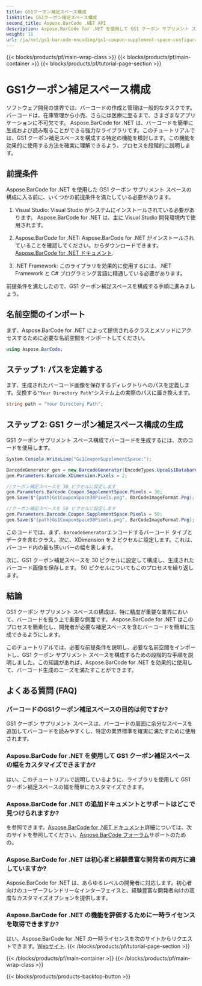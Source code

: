```yaml
---
title: GS1クーポン補足スペース構成
linktitle: GS1クーポン補足スペース構成
second_title: Aspose.BarCode .NET API
description: Aspose.BarCode for .NET を使用して GS1 クーポン サプリメント スペースを構成する方法を学びます。この機能をマスターするには、ステップバイステップのガイドに従ってください。
weight: 11
url: /ja/net/gs1-barcode-encoding/gs1-coupon-supplement-space-configuration/
---
```


{{< blocks/products/pf/main-wrap-class >}}
{{< blocks/products/pf/main-container >}}
{{< blocks/products/pf/tutorial-page-section >}}

# GS1クーポン補足スペース構成


ソフトウェア開発の世界では、バーコードの作成と管理は一般的なタスクです。バーコードは、在庫管理から小売、さらには医療に至るまで、さまざまなアプリケーションに不可欠です。 Aspose.BarCode for .NET は、バーコードを簡単に生成および読み取ることができる強力なライブラリです。このチュートリアルでは、GS1 クーポン補足スペースを構成する特定の機能を検討します。この機能を効果的に使用する方法を確実に理解できるよう、プロセスを段階的に説明します。

## 前提条件

Aspose.BarCode for .NET を使用した GS1 クーポン サプリメント スペースの構成に入る前に、いくつかの前提条件を満たしている必要があります。

1. Visual Studio: Visual Studio がシステムにインストールされている必要があります。 Aspose.BarCode for .NET は、主に Visual Studio 開発環境内で使用されます。

2.  Aspose.BarCode for .NET: Aspose.BarCode for .NET がインストールされていることを確認してください。からダウンロードできます。[Aspose.BarCode for .NET ドキュメント](https://reference.aspose.com/barcode/net/).

3. .NET Framework: このライブラリを効果的に使用するには、.NET Framework と C# プログラミング言語に精通している必要があります。

前提条件を満たしたので、GS1 クーポン補足スペースを構成する手順に進みましょう。

## 名前空間のインポート

まず、Aspose.BarCode for .NET によって提供されるクラスとメソッドにアクセスするために必要な名前空間をインポートしてください。

```csharp
using Aspose.BarCode;
```

## ステップ 1: パスを定義する

まず、生成されたバーコード画像を保存するディレクトリへのパスを定義します。交換する`"Your Directory Path"`システム上の実際のパスに置き換えます。

```csharp
string path = "Your Directory Path";
```

## ステップ 2: GS1 クーポン補足スペース構成の生成

GS1 クーポン サプリメント スペース構成でバーコードを生成するには、次のコードを使用します。

```csharp
System.Console.WriteLine("Gs1CouponSupplementSpace:");

BarcodeGenerator gen = new BarcodeGenerator(EncodeTypes.UpcaGs1DatabarCoupon, "123456789012(8110)ASPOSE");
gen.Parameters.Barcode.XDimension.Pixels = 2;

//クーポン補足スペースを 30 ピクセルに設定します
gen.Parameters.Barcode.Coupon.SupplementSpace.Pixels = 30;
gen.Save($"{path}Gs1CouponSpace30Pixels.png", BarCodeImageFormat.Png);

//クーポン補足スペースを 50 ピクセルに設定します
gen.Parameters.Barcode.Coupon.SupplementSpace.Pixels = 50;
gen.Save($"{path}Gs1CouponSpace50Pixels.png", BarCodeImageFormat.Png);
```

このコードでは、まず、`BarcodeGenerator`エンコードするバーコード タイプとデータを含むクラス。次に、XDimension を 2 ピクセルに設定します。これは、バーコード内の最も狭いバーの幅を表します。 

次に、GS1 クーポン補足スペースを 30 ピクセルに設定して構成し、生成されたバーコード画像を保存します。 50 ピクセルについてもこのプロセスを繰り返します。

## 結論

GS1 クーポン サプリメント スペースの構成は、特に精度が重要な業界において、バーコードを扱う上で重要な側面です。 Aspose.BarCode for .NET はこのプロセスを簡素化し、開発者が必要な補足スペースを含むバーコードを簡単に生成できるようにします。

このチュートリアルでは、必要な前提条件を説明し、必要な名前空間をインポートし、GS1 クーポン サプリメント スペースを構成するための段階的な手順を説明しました。この知識があれば、Aspose.BarCode for .NET を効果的に使用して、バーコード生成のニーズを満たすことができます。

## よくある質問 (FAQ)

### バーコードのGS1クーポン補足スペースの目的は何ですか?
GS1 クーポン サプリメント スペースは、バーコードの周囲に余分なスペースを追加してバーコードを読みやすくし、特定の業界標準を確実に満たすために使用されます。

### Aspose.BarCode for .NET を使用して GS1 クーポン補足スペースの幅をカスタマイズできますか?
はい、このチュートリアルで説明しているように、ライブラリを使用して GS1 クーポン補足スペースの幅を簡単にカスタマイズできます。

### Aspose.BarCode for .NET の追加ドキュメントとサポートはどこで見つけられますか?
を参照できます。[Aspose.BarCode for .NET ドキュメント](https://reference.aspose.com/barcode/net/)詳細については、次のサイトを参照してください。[Aspose.BarCode フォーラム](https://forum.aspose.com/c/barcode/13)サポートのための。

### Aspose.BarCode for .NET は初心者と経験豊富な開発者の両方に適していますか?
Aspose.BarCode for .NET は、あらゆるレベルの開発者に対応します。初心者向けのユーザーフレンドリーなインターフェイスと、経験豊富な開発者向けの高度なカスタマイズオプションを提供します。

### Aspose.BarCode for .NET の機能を評価するために一時ライセンスを取得できますか?
はい、Aspose.BarCode for .NET の一時ライセンスを次のサイトからリクエストできます。[Webサイト](https://purchase.aspose.com/temporary-license/).
{{< /blocks/products/pf/tutorial-page-section >}}

{{< /blocks/products/pf/main-container >}}
{{< /blocks/products/pf/main-wrap-class >}}

{{< blocks/products/products-backtop-button >}}
